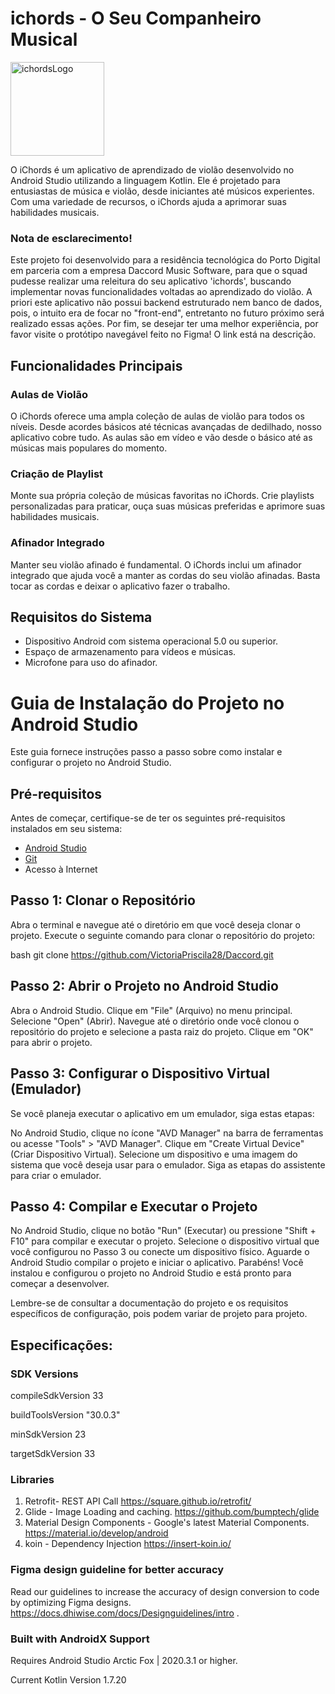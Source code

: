 

# ichords - O Seu Companheiro Musical
<img src="https://github.com/VictoriaPriscila28/ichords/assets/88152540/e940c979-36e3-46ee-97a8-5c148dd6cde6" alt="ichordsLogo" width="150" height="150">

O iChords é um aplicativo de aprendizado de violão desenvolvido no Android Studio utilizando a linguagem Kotlin. Ele é projetado para entusiastas de música e violão, desde iniciantes até músicos experientes. Com uma variedade de recursos, o iChords ajuda a aprimorar suas habilidades musicais.

### Nota de esclarecimento!
Este projeto foi desenvolvido para a residência tecnológica do Porto Digital em parceria com a 
empresa Daccord Music Software, para que o squad pudesse realizar uma releitura do seu aplicativo 'ichords', buscando 
implementar novas funcionalidades voltadas ao aprendizado do violão.
A priori este aplicativo não possui backend estruturado nem banco de dados, pois, o intuito era de focar no "front-end", entretanto 
no futuro próximo será realizado essas ações.
Por fim, se desejar ter uma melhor experiência, por favor visite o protótipo navegável feito no Figma! O link está na descrição.

## Funcionalidades Principais

### Aulas de Violão
O iChords oferece uma ampla coleção de aulas de violão para todos os níveis. Desde acordes básicos até técnicas avançadas de dedilhado, nosso aplicativo cobre tudo. As aulas são em vídeo e vão desde o básico até as músicas mais populares do momento.

### Criação de Playlist
Monte sua própria coleção de músicas favoritas no iChords. Crie playlists personalizadas para praticar, ouça suas músicas preferidas e aprimore suas habilidades musicais.

### Afinador Integrado
Manter seu violão afinado é fundamental. O iChords inclui um afinador integrado que ajuda você a manter as cordas do seu violão afinadas. Basta tocar as cordas e deixar o aplicativo fazer o trabalho.

## Requisitos do Sistema

- Dispositivo Android com sistema operacional 5.0 ou superior.
- Espaço de armazenamento para vídeos e músicas.
- Microfone para uso do afinador.

# Guia de Instalação do Projeto no Android Studio

Este guia fornece instruções passo a passo sobre como instalar e configurar o projeto no Android Studio.

## Pré-requisitos

Antes de começar, certifique-se de ter os seguintes pré-requisitos instalados em seu sistema:

- [Android Studio](https://developer.android.com/studio)
- [Git](https://git-scm.com/)
- Acesso à Internet

## Passo 1: Clonar o Repositório

Abra o terminal e navegue até o diretório em que você deseja clonar o projeto. Execute o seguinte comando para clonar o repositório do projeto:

bash
git clone https://github.com/VictoriaPriscila28/Daccord.git

## Passo 2: Abrir o Projeto no Android Studio

Abra o Android Studio.
Clique em "File" (Arquivo) no menu principal.
Selecione "Open" (Abrir).
Navegue até o diretório onde você clonou o repositório do projeto e selecione a pasta raiz do projeto.
Clique em "OK" para abrir o projeto.

## Passo 3: Configurar o Dispositivo Virtual (Emulador)

Se você planeja executar o aplicativo em um emulador, siga estas etapas:

No Android Studio, clique no ícone "AVD Manager" na barra de ferramentas ou acesse "Tools" > "AVD Manager".
Clique em "Create Virtual Device" (Criar Dispositivo Virtual).
Selecione um dispositivo e uma imagem do sistema que você deseja usar para o emulador.
Siga as etapas do assistente para criar o emulador.

## Passo 4: Compilar e Executar o Projeto

No Android Studio, clique no botão "Run" (Executar) ou pressione "Shift + F10" para compilar e executar o projeto.
Selecione o dispositivo virtual que você configurou no Passo 3 ou conecte um dispositivo físico.
Aguarde o Android Studio compilar o projeto e iniciar o aplicativo.
Parabéns! Você instalou e configurou o projeto no Android Studio e está pronto para começar a desenvolver.

Lembre-se de consultar a documentação do projeto e os requisitos específicos de configuração, pois podem variar de projeto para projeto.



## Especificações:


### SDK Versions

compileSdkVersion 33

buildToolsVersion "30.0.3"

minSdkVersion 23

targetSdkVersion 33


### Libraries

1. Retrofit- REST API Call
   https://square.github.io/retrofit/
2. Glide - Image Loading and caching.
   https://github.com/bumptech/glide
3. Material Design Components - Google's latest Material Components.
   https://material.io/develop/android
4. koin - Dependency Injection
   https://insert-koin.io/

### Figma design guideline for better accuracy

Read our guidelines to increase the accuracy of design conversion to code by optimizing Figma designs.
https://docs.dhiwise.com/docs/Designguidelines/intro .

### Built with AndroidX Support

Requires Android Studio Arctic Fox | 2020.3.1 or higher.

Current Kotlin Version 1.7.20




